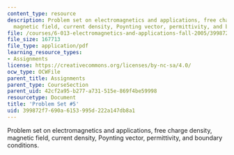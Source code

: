 ```yaml
---
content_type: resource
description: Problem set on electromagnetics and applications, free charge density,
  magnetic field, current density, Poynting vector, permittivity, and boundary conditions.
file: /courses/6-013-electromagnetics-and-applications-fall-2005/399872f7690a6153995d222a147db8a1_ps5.pdf
file_size: 167713
file_type: application/pdf
learning_resource_types:
- Assignments
license: https://creativecommons.org/licenses/by-nc-sa/4.0/
ocw_type: OCWFile
parent_title: Assignments
parent_type: CourseSection
parent_uid: 42cf2a95-b277-a731-515e-869f4be59998
resourcetype: Document
title: 'Problem Set #5'
uid: 399872f7-690a-6153-995d-222a147db8a1
---
```

Problem set on electromagnetics and applications, free charge density, magnetic field, current density, Poynting vector, permittivity, and boundary conditions.